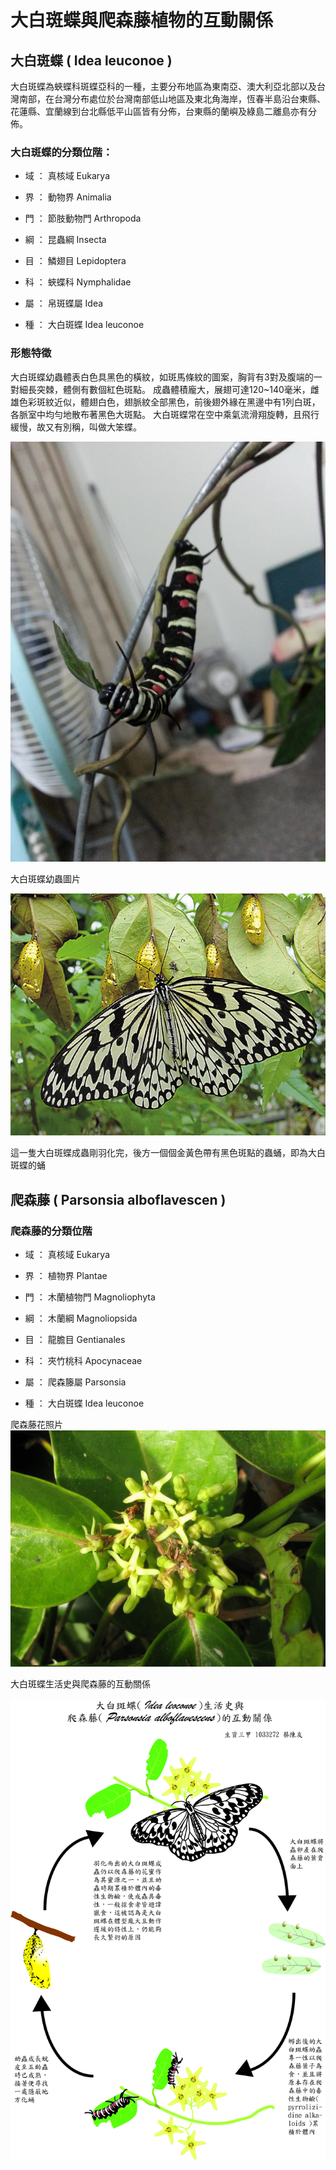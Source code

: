 # 大白斑蝶與爬森藤植物的互動關係

## 大白斑蝶 ( Idea leuconoe )

大白斑蝶為蛺蝶科斑蝶亞科的一種，主要分布地區為東南亞、澳大利亞北部以及台灣南部，在台灣分布處位於台灣南部低山地區及東北角海岸，恆春半島沿台東縣、花蓮縣、宜蘭線到台北縣低平山區皆有分佈，台東縣的蘭嶼及綠島二離島亦有分佈。

### 大白斑蝶的分類位階：

* 域 ： 真核域 Eukarya

* 界 ： 動物界 Animalia

* 門 ： 節肢動物門 Arthropoda

* 綱 ： 昆蟲綱 Insecta

* 目 ： 鱗翅目 Lepidoptera

* 科 ： 蛺蝶科 Nymphalidae

* 屬 ： 帛斑蝶屬 Idea

* 種 ： 大白斑蝶 Idea leuconoe 

### 形態特徵

大白斑蝶幼蟲體表白色具黑色的橫紋，如斑馬條紋的圖案，胸背有3對及腹端的一對細長突棘，體側有數個紅色斑點。
成蟲體積龐大，展翅可達120~140毫米，雌雄色彩斑紋近似，體翅白色，翅脈紋全部黑色，前後翅外緣在黑邊中有1列白斑，各脈室中均勻地散布著黑色大斑點。
大白斑蝶常在空中乘氣流滑翔旋轉，且飛行緩慢，故又有別稱，叫做大笨蝶。

![jpg](https://raw.githubusercontent.com/Governance22/Governance22.github.io/master/2mWaohC.jpg)

大白斑蝶幼蟲圖片




![jpg](https://raw.githubusercontent.com/Governance22/Governance22.github.io/master/shop_image_theme2_16.jpg)

這一隻大白斑蝶成蟲剛羽化完，後方一個個金黃色帶有黑色斑點的蟲蛹，即為大白斑蝶的蛹



## 爬森藤 ( Parsonsia alboflavescen )



### 爬森藤的分類位階



* 域 ： 真核域 Eukarya

* 界 ： 植物界 Plantae

* 門 ： 木蘭植物門 Magnoliophyta

* 綱 ： 木蘭綱 Magnoliopsida 

* 目 ： 龍膽目 Gentianales 

* 科 ： 夾竹桃科 Apocynaceae 

* 屬 ： 爬森籐屬 Parsonsia 

* 種 ： 大白斑蝶 Idea leuconoe 



爬森藤花照片
![jpg](https://raw.githubusercontent.com/Governance22/Governance22.github.io/master/13.jpg)





大白斑蝶生活史與爬森藤的互動關係

![jpg](https://raw.githubusercontent.com/Governance22/Governance22.github.io/master/%E6%9C%9F%E6%9C%AB%E4%BD%9C%E5%93%81-%E7%94%9F%E8%B3%87%E4%B8%89%E7%94%B2%201033272%20%E8%94%A1%E9%99%B3%E5%8F%8B.jpg)
